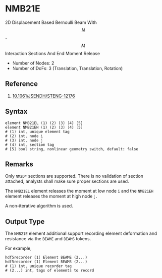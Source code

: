 # NMB21E

2D Displacement Based Bernoulli Beam With $$N$$-$$M$$ Interaction Sections And End Moment Release

* Number of Nodes: 2
* Number of DoFs: 3 (Translation, Translation, Rotation)

## Reference

1. [10.1061/JSENDH/STENG-12176](http://dx.doi.org/10.1061/JSENDH/STENG-12176)

## Syntax

```
element NMB21EL (1) (2) (3) (4) [5]
element NMB21EH (1) (2) (3) (4) [5]
# (1) int, unique element tag
# (2) int, node i
# (3) int, node j
# (4) int, section tag
# [5] bool string, nonlinear geometry switch, default: false
```

## Remarks

Only `NM2D*` sections are supported. There is no validation of section attached, analysts shall make sure proper
sections are used.

The `NMB21EL` element releases the moment at low node `i` and the `NMB21EH` element releases the moment at high node 
`j`.

A non-iterative algorithm is used.

## Output Type

The `NMB21E` element additional support recording element deformation and resistance via the `BEAME` and `BEAMS` tokens.

For example,

```text
hdf5recorder (1) Element BEAME (2...)
hdf5recorder (1) Element BEAMS (2...)
# (1) int, unique recorder tag
# (2...) int, tags of elements to record
```
